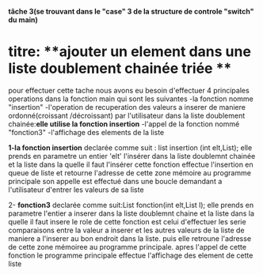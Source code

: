 **tâche 3(se trouvant dans le "case" 3 de la structure de controle "switch" du main)**
# titre: **ajouter un element dans une liste doublement chainée triée **
pour effectuer cette tache nous avons eu besoin d'effectuer 4 principales operations dans la fonction main qui sont les suivantes
-la fonction nomme "insertion"
-l'operation de recuperation des valeurs a inserer de maniere ordonné(croissant /décroissant) par l'utilisateur dans la liste doublement chainée:**elle utilise la fonction insertion**
-l'appel de la fonction nommé "fonction3"
-l'affichage des elements de la liste

**1-la fonction insertion** 
declarée comme suit : list insertion (int elt,List);
elle prends en parametre un entier 'elt'  l'insérer dans la liste doublemnt chainée et la liste dans la quelle il faut l'insérer
cette fonction effectue l'insertion en queue de liste et retourne l'adresse de cette zone mémoire au programme principale
son appelle est effectué dans une boucle demandant a l'utilisateur d'entrer les valeurs de sa liste
  
2- **fonction3**
declarée comme suit:List fonction(int elt,List l);
elle prends en parametre l'entier a inserer dans la liste doublemnt chaine et la liste dans la quelle il faut insere
le role de cette fonction est celui d'effectuer les serie comparaisons entre la valeur a inserer et les autres valeurs de la liste de maniere a l'inserer au bon endroit dans la liste.
puis elle retroune l'adresse de cette zone mémoiree au programme principale.
apres l'appel de cette fonction le programme principale effectue l'affichage des element de cette liste 

